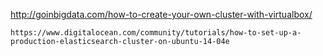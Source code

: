 http://goinbigdata.com/how-to-create-your-own-cluster-with-virtualbox/

    https://www.digitalocean.com/community/tutorials/how-to-set-up-a-production-elasticsearch-cluster-on-ubuntu-14-04e